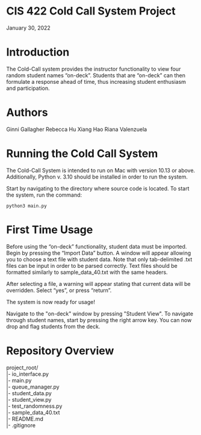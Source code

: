 # CIS 422 Cold Call System Project
January 30, 2022

# Introduction
The Cold-Call system provides the instructor functionality to view four random student names “on-deck”. Students that are “on-deck” can then formulate a response ahead of time, thus increasing student enthusiasm and participation. 

# Authors
Ginni Gallagher
Rebecca Hu
Xiang Hao
Riana Valenzuela

# Running the Cold Call System
The Cold-Call System is intended to run on Mac with version 10.13 or above. Additionally, Python v. 3.10 should be installed in order to run the system. 

Start by navigating to the directory where source code is located. To start the system, run the command:

```
python3 main.py
```

# First Time Usage
Before using the “on-deck” functionality, student data must be imported. Begin by pressing the “Import Data” button. A window will appear allowing you to choose a text file with student data. Note that only tab-delimited .txt files can be input in order to be parsed correctly. Text files should be formatted similarly to sample_data_40.txt with the same headers.

After selecting a file, a warning will appear stating that current data will be overridden. Select “yes”, or press “return”.  

The system is now ready for usage! 

Navigate to the "on-deck" window by pressing "Student View". To navigate through student names, start by pressing the right arrow key. You can now drop and flag students from the deck.

# Repository Overview
project_root/<br>
|- io_interface.py<br>
|- main.py<br>
|- queue_manager.py<br>
|- student_data.py<br>
|- student_view.py<br>
|- test_randomness.py<br>
|- sample_data_40.txt<br>
|- README.md<br>
|- .gitignore<br>
